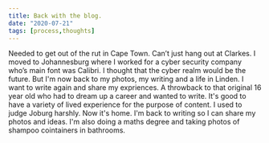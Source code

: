 ```yaml
---
title: Back with the blog.
date: "2020-07-21"
tags: [process,thoughts]
---
```


Needed to get out of the rut in Cape Town. Can’t just hang out at Clarkes. I moved to Johannesburg where I worked for a cyber security company who’s main font was Calibri. I thought that the cyber realm would be the future. But I'm now back to my photos, my writing and a life in Linden. I want to write again and share my expriences. A throwback to that original 16 year old who had to dream up a career and wanted to write. It's good to have a variety of lived experience for the purpose of content. I used to judge Joburg harshly. Now it's home. I'm back to writing so I can share my photos and ideas. I'm also doing a maths degree and taking   photos of shampoo cointainers in bathrooms.
